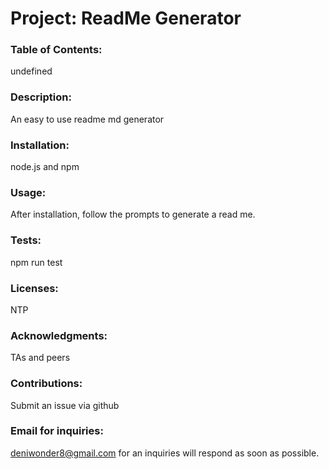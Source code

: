 # Project: ReadMe Generator 
### Table of Contents: 
undefined
### Description: 
An easy to use readme md generator 
### Installation: 
node.js and npm 
### Usage: 
After installation, follow the prompts to generate a read me.
### Tests: 
npm run test
### Licenses: 
NTP
### Acknowledgments: 
TAs and peers
### Contributions: 
Submit an issue via github
### Email for inquiries: 
deniwonder8@gmail.com for an inquiries will respond as soon as possible.